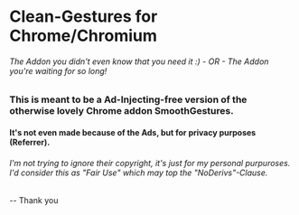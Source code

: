 # Clean-Gestures for Chrome/Chromium

###### The Addon you didn't even know that you need it :) - OR - The Addon you're waiting for so long!

### This is meant to be a Ad-Injecting-free version of the otherwise lovely Chrome addon SmoothGestures. 
#### It's not even made because of the Ads, but for privacy purposes (Referrer).

###### I'm not trying to ignore their copyright, it's just for my personal purpuroses. I'd consider this as "Fair Use" which may top the "NoDerivs"-Clause.

-- Thank you
